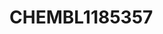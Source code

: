 <a name="material" />

# CHEMBL1185357
<script type="application/ld+json">
  {
    "@context": "https://schema.org/",
    "@type": "ChemicalSubstance",
    "http://purl.org/dc/terms/conformsTo":
      {
        "@type": "CreativeWork",
        "@id": "https://bioschemas.org/profiles/ChemicalSubstance/0.4-RELEASE/"
      },
    "@id": "https://egonw.github.io/nanowiki/nanowiki444.html#material",
    "name": "CHEMBL1185357",
    "sameAs": "http://127.0.0.1/mediawiki/index.php/Special:URIResolver/CHEMBL1185357"
  }
</script>


